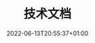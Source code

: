 ---
title: "技术文档"
date: 2022-06-13T20:55:37+01:00
draft: false
layoutBackgroundHeaderSpace: false
layoutBackgroundBlur : false
---